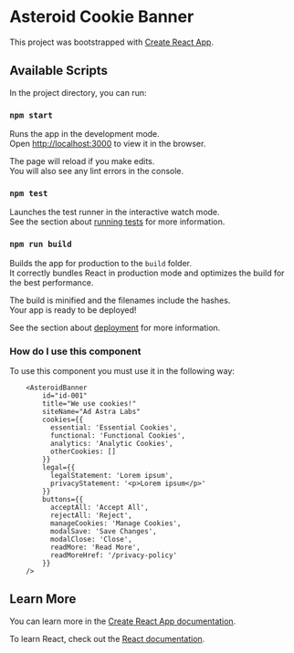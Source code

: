 # Asteroid Cookie Banner

This project was bootstrapped with [Create React App](https://github.com/facebook/create-react-app).

## Available Scripts

In the project directory, you can run:

### `npm start`

Runs the app in the development mode.\
Open [http://localhost:3000](http://localhost:3000) to view it in the browser.

The page will reload if you make edits.\
You will also see any lint errors in the console.

### `npm test`

Launches the test runner in the interactive watch mode.\
See the section about [running tests](https://facebook.github.io/create-react-app/docs/running-tests) for more information.

### `npm run build`

Builds the app for production to the `build` folder.\
It correctly bundles React in production mode and optimizes the build for the best performance.

The build is minified and the filenames include the hashes.\
Your app is ready to be deployed!

See the section about [deployment](https://facebook.github.io/create-react-app/docs/deployment) for more information.

### How do I use this component

To use this component you must use it in the following way:

```
    <AsteroidBanner
        id="id-001"
        title="We use cookies!"
        siteName="Ad Astra Labs"
        cookies={{
          essential: 'Essential Cookies',
          functional: 'Functional Cookies',
          analytics: 'Analytic Cookies',
          otherCookies: []
        }}
        legal={{
          legalStatement: 'Lorem ipsum',
          privacyStatement: '<p>Lorem ipsum</p>'
        }}
        buttons={{
          acceptAll: 'Accept All',
          rejectAll: 'Reject',
          manageCookies: 'Manage Cookies',
          modalSave: 'Save Changes',
          modalClose: 'Close',
          readMore: 'Read More',
          readMoreHref: '/privacy-policy'
        }}
    />
```

## Learn More

You can learn more in the [Create React App documentation](https://facebook.github.io/create-react-app/docs/getting-started).

To learn React, check out the [React documentation](https://reactjs.org/).
